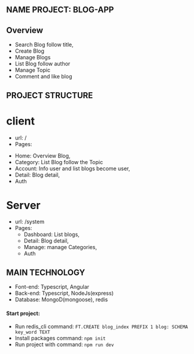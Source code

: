 ## NAME PROJECT: BLOG-APP

## Overview
- Search Blog follow title,
- Create Blog
- Manage Blogs
- List Blog follow author
- Manage Topic
- Comment and like blog

## PROJECT STRUCTURE
# client
  * url: /
 * Pages: 
  - Home: Overview Blog,
  - Category: List Blog follow the Topic
  - Account: Info user and list blogs become user,
  - Detail: Blog detail,
  - Auth

# Server
 * url: /system
 * Pages: 
   - Dashboard: List blogs,
   - Detail: Blog detail,
   - Manage: manage Categories,
   - Auth

## MAIN TECHNOLOGY
 - Font-end: Typescript, Angular
 - Back-end:  Typescript, NodeJs(express)
 - Database: MongoD(mongoose), redis



#### Start project:
 - Run redis_cli command: `FT.CREATE blog_index PREFIX 1 blog: SCHEMA key_word TEXT`
 - Install packages command: `npm init`
 - Run project with command: `npm run dev`